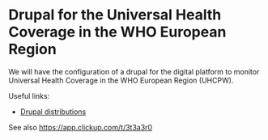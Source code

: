 # Drupal for the Universal Health Coverage in the WHO European Region

We will have the configuration of a drupal for the digital platform to
monitor Universal Health Coverage in the WHO European Region (UHCPW).

Useful links:

- [Drupal distributions](https://www.drupal.org/project/project_distribution)

See also https://app.clickup.com/t/3t3a3r0
